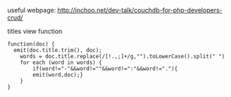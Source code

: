 useful webpage: http://inchoo.net/dev-talk/couchdb-for-php-developers-crud/

titles view function
```
function(doc) {
  emit(doc.title.trim(), doc);
	words = doc.title.replace(/[!.,;]+/g,"").toLowerCase().split(" ")
	for each (word in words) {
		if(word!="-"&&word!=""&&word!=":"&&word!="."){
		emit(word,doc);}
	}
}
```
